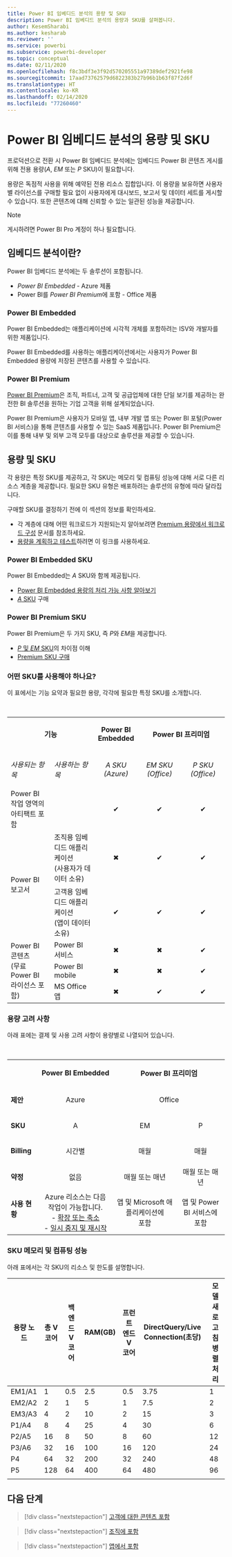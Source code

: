 ```yaml
---
title: Power BI 임베디드 분석의 용량 및 SKU
description: Power BI 임베디드 분석의 용량과 SKU를 살펴봅니다.
author: KesemSharabi
ms.author: kesharab
ms.reviewer: ''
ms.service: powerbi
ms.subservice: powerbi-developer
ms.topic: conceptual
ms.date: 02/11/2020
ms.openlocfilehash: f8c3bdf3e3f92d570205551a97389def2921fe98
ms.sourcegitcommit: 17aad73762579d6822383b27b96b1b63f87f2d6f
ms.translationtype: HT
ms.contentlocale: ko-KR
ms.lasthandoff: 02/14/2020
ms.locfileid: "77260460"
---
```

# <a name="capacity-and-skus-in-power-bi-embedded-analytics"></a>Power BI 임베디드 분석의 용량 및 SKU

프로덕션으로 전환 시 Power BI 임베디드 분석에는 임베디드 Power BI 콘텐츠 게시를 위해 전용 용량(*A*, *EM* 또는 *P* SKU)이 필요합니다.

용량은 독점적 사용을 위해 예약된 전용 리소스 집합입니다. 이 용량을 보유하면 사용자별 라이선스를 구매할 필요 없이 사용자에게 대시보드, 보고서 및 데이터 세트를 게시할 수 있습니다. 또한 콘텐츠에 대해 신뢰할 수 있는 일관된 성능을 제공합니다.

>[!NOTE]
>게시하려면 Power BI Pro 계정이 하나 필요합니다.

## <a name="what-is-embedded-analytics"></a>임베디드 분석이란?

Power BI 임베디드 분석에는 두 솔루션이 포함됩니다.
* *Power BI Embedded*  - Azure 제품
* Power BI를 *Power BI Premium*에 포함  - Office 제품

### <a name="power-bi-embedded"></a>Power BI Embedded

Power BI Embedded는 애플리케이션에 시각적 개체를 포함하려는 ISV와 개발자를 위한 제품입니다.

Power BI Embedded를 사용하는 애플리케이션에서는 사용자가 Power BI Embedded 용량에 저장된 콘텐츠를 사용할 수 있습니다.

### <a name="power-bi-premium"></a>Power BI Premium

[Power BI Premium](../service-premium-what-is.md)은 조직, 파트너, 고객 및 공급업체에 대한 단일 보기를 제공하는 완전한 BI 솔루션을 원하는 기업 고객을 위해 설계되었습니다.

Power BI Premium은 사용자가 모바일 앱, 내부 개발 앱 또는 Power BI 포털(Power BI 서비스)을 통해 콘텐츠를 사용할 수 있는 SaaS 제품입니다. Power BI Premium은 이를 통해 내부 및 외부 고객 모두를 대상으로 솔루션을 제공할 수 있습니다.

## <a name="capacity-and-skus"></a>용량 및 SKU

각 용량은 특정 SKU를 제공하고, 각 SKU는 메모리 및 컴퓨팅 성능에 대해 서로 다른 리소스 계층을 제공합니다. 필요한 SKU 유형은 배포하려는 솔루션의 유형에 따라 달라집니다.

구매할 SKU를 결정하기 전에 이 섹션의 정보를 확인하세요.
* 각 계층에 대해 어떤 워크로드가 지원되는지 알아보려면 [Premium 용량에서 워크로드 구성](../service-admin-premium-workloads.md) 문서를 참조하세요.
* [용량을 계획하고 테스트](../service-premium-capacity-optimize.md#testing-approaches)하려면 이 링크를 사용하세요.

### <a name="power-bi-embedded-skus"></a>Power BI Embedded SKU

Power BI Embedded는 *A* SKU와 함께 제공됩니다.
* [Power BI Embedded 용량의 처리 가능 사항 알아보기](https://powerbi.microsoft.com/blog/power-bi-developer-community-june-july-update/#Capacity-Plan)
* [*A* SKU](../service-admin-premium-purchase.md#purchase-a-skus-for-testing-and-other-scenarios) 구매

### <a name="power-bi-premium-skus"></a>Power BI Premium SKU

Power BI Premium은 두 가지 SKU, 즉 *P*와 *EM*을 제공합니다.
* [*P* 및 *EM* SKU](../service-premium-what-is.md#subscriptions-and-licensing)의 차이점 이해
* [Premium SKU 구매](../service-admin-premium-purchase.md)

### <a name="which-sku-should-i-use"></a>어떤 SKU를 사용해야 하나요?

이 표에서는 기능 요약과 필요한 용량, 각각에 필요한 특정 SKU를 소개합니다. 

</br>
<table>
<col width="20%">
<col width="20%">
<col width="20%">
<col width="20%">
<col width="20%">
<tbody>
<tr>
<td style="text-align: center"; colspan="2"><p><b>기능</b></p></td>
<td style="text-align: center">
<p><b>Power BI Embedded</b></p>
</td>
<td style="text-align: center"; colspan="2">
<p><b>Power BI 프리미엄</b></p>
</td>
</tr>
<tr>
<td><p><em>사용되는 항목</em><p></td>
<td><p><em>사용하는 항목</em><p></td>
<td style="text-align: center"><p><em>A SKU</br>(Azure)</em></p></td>
<td style="text-align: center"><p><em>EM SKU</br>(Office)</em></p></td>
<td style="text-align: center"><p><em>P SKU</br>(Office)</em></p></td>
</tr>
<tr>
<td>Power BI 작업 영역의 아티팩트 포함</td>
<td>
</td>
<td style="text-align: center">✔</td>
<td style="text-align: center">✔</td>
<td style="text-align: center">✔</td>
</tr>
<tr>
<td rowspan="2">Power BI 보고서</td>
<td>조직용 임베디드 애플리케이션</br>(사용자가 데이터 소유)</td>
<td style="text-align: center">✖</td>
<td style="text-align: center">✔</td>
<td style="text-align: center">✔</td>
</tr>
<tr>
<td>고객용 임베디드 애플리케이션</br>(앱이 데이터 소유)</td>
<td style="text-align: center">✔</td>
<td style="text-align: center">✔</td>
<td style="text-align: center">✔</td>
</tr>
<tr>
<td rowspan="3">Power BI 콘텐츠<br>(무료 Power BI 라이선스 포함)</td>
<td>Power BI 서비스</td>
<td style="text-align: center">✖</td>
<td style="text-align: center">✖</td>
<td style="text-align: center">✔</td>
</tr>
<tr>
<td>Power BI mobile</td>
<td style="text-align: center">✖</td>
<td style="text-align: center">✖</td>
<td style="text-align: center">✔</td>
</tr>
<tr>
<td>MS Office 앱</td>
<td style="text-align: center">✖</td>
<td style="text-align: center">✔</td>
<td style="text-align: center">✔</td>
</tr>
</tbody>
</table>

### <a name="capacity-considerations"></a>용량 고려 사항

아래 표에는 결제 및 사용 고려 사항이 용량별로 나열되어 있습니다.

</br>
<table>
<tbody>
<tr>
<td></td>
<td style="text-align: center;"><p><strong>Power BI Embedded</strong></p></td>
<td style="text-align: center;" colspan="2"><p><strong>Power BI 프리미엄</strong></p></td>
</tr>
<tr>
<td><p><strong>제안</strong></p></td>
<td style="text-align: center;"><p>Azure</p></td>
<td style="text-align: center;" colspan="2"><p>Office</p></td>
</tr>
<tr>
<td><p><strong>SKU</strong></p></td>
<td style="text-align: center;"><p>A</p></td>
<td style="text-align: center;"><p>EM</p></td>
<td style="text-align: center;"><p>P</p></td>
</tr>
<tr>
<td><p><strong>Billing</strong></td>
<td style="text-align: center;">시간별</td>
<td style="text-align: center;">매월</td>
<td style="text-align: center;">매월</td>
</tr>
<tr>
<td><p><strong>약정</strong></td>
<td style="text-align: center;">없음</td>
<td style="text-align: center;">매월 또는 매년</td>
<td style="text-align: center;">매월 또는 매년</td>
</tr>
<tr>
<td valign="top"><p><strong>사용 현황</strong></td>
<td style="text-align: center;">Azure 리소스는 다음 작업이 가능합니다.</br>- <a href="azure-pbie-scale-capacity.md">확장 또는 축소</a></br>- <a href="azure-pbie-pause-start.md">일시 중지 및 재시작</a>
</td>
<td style="text-align: center;">앱 및 Microsoft 애플리케이션에</br> 포함</td>
<td style="text-align: center;">앱 및 Power BI 서비스에</br> 포함</td>
</tr>
</tbody>
</table>

### <a name="sku-memory-and-computing-power"></a>SKU 메모리 및 컴퓨팅 성능

아래 표에서는 각 SKU의 리소스 및 한도를 설명합니다.

| 용량 노드 | 총 V 코어 | 백 엔드 V 코어 | RAM(GB) | 프런트 엔드 V 코어 | DirectQuery/Live Connection(초당) | 모델 새로 고침 병렬 처리 |
| --- | --- | --- | --- | --- | --- | --- |
| EM1/A1 | 1 | 0.5 | 2.5 | 0.5 | 3.75 | 1 |
| EM2/A2 | 2 | 1 | 5 | 1 | 7.5 | 2 |
| EM3/A3 | 4 | 2 | 10 | 2 | 15 | 3 |
| P1/A4 | 8 | 4 | 25 | 4 | 30 | 6 |
| P2/A5 | 16 | 8 | 50 | 8 | 60 | 12 |
| P3/A6 | 32 | 16 | 100 | 16 | 120 | 24 |
| P4 | 64 | 32 | 200 | 32 | 240 | 48 |
| P5 | 128 | 64 | 400 | 64 | 480 | 96 |
| | | | | | | |

## <a name="next-steps"></a>다음 단계

> [!div class="nextstepaction"]
>[고객에 대한 콘텐츠 포함](embed-sample-for-customers.md)

> [!div class="nextstepaction"]
>[조직에 포함](embed-sample-for-your-organization.md)

> [!div class="nextstepaction"]
> [앱에서 포함](embed-from-apps.md)